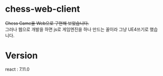 # chess-web-client
~~Chess Game을 Web으로 구현해 보았습니다.~~  
그러나 웹으로 개발을 하면 js로 게임엔진을 하나 만드는 꼴이라 그냥 UE4쓰기로 했습니다.

# Version
react : 7.11.0
